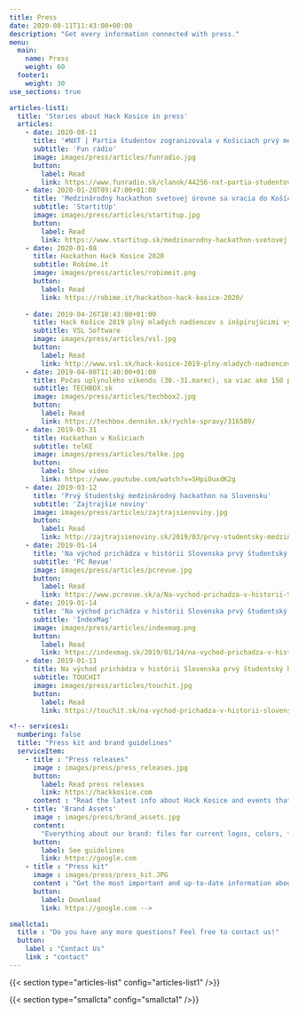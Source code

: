 ```yaml
---
title: Press
date: 2020-08-11T11:43:00+00:00
description: "Get every information connected with press."
menu:
  main:
    name: Press
    weight: 60
  footer1:
    weight: 30
use_sections: true

articles-list1:
  title: 'Stories about Hack Kosice in press'
  articles:
    - date: 2020-08-11
      title: '#NXT | Partia študentov zogranizovala v Košiciach prvý medzinárodný hackathon, tento rok chystajú jeho prvú hybridnú verziu v strednej Európe'
      subtitle: 'Fun rádio'
      image: images/press/articles/funradio.jpg
      button: 
        label: Read
        link: https://www.funradio.sk/clanok/44256-nxt-partia-studentov-zogranizovala-v-kosiciach-prvy-medzinarodny-hackathon-tento-rok-chystaju-jeho-prvu-hybridnu-verziu-v-strednej-europe/
    - date: 2020-01-20T09:47:00+01:00
      title: 'Medzinárodný hackathon svetovej úrovne sa vracia do Košíc'
      subtitle: 'StartitUp'
      image: images/press/articles/startitup.jpg
      button: 
        label: Read
        link: https://www.startitup.sk/medzinarodny-hackathon-svetovej-urovne-sa-vracia-do-kosic/
    - date: 2020-01-08
      title: Hackathon Hack Kosice 2020
      subtitle: Robíme.it
      image: images/press/articles/robimeit.png
      button:
        label: Read
        link: https://robime.it/hackathon-hack-kosice-2020/
    
    - date: 2019-04-26T10:43:00+01:00
      title: Hack Košice 2019 plný mladých nadšencov s inšpirujúcimi výsledkami
      subtitle: VSL Software
      image: images/press/articles/vsl.jpg
      button:
        label: Read
        link: http://www.vsl.sk/hack-kosice-2019-plny-mladych-nadsencov-s-inspirujucimi-vysledkami/
    - date: 2019-04-08T11:40:00+01:00
      title: Počas uplynulého víkendu (30.-31.marec), sa viac ako 150 programátorov...
      subtitle: TECHBOX.sk
      image: images/press/articles/techbox2.jpg
      button:
        label: Read
        link: https://techbox.dennikn.sk/rychle-spravy/316589/
    - date: 2019-03-31
      title: Hackathon v Košiciach
      subtitle: telKE
      image: images/press/articles/telke.jpg
      button:
        label: Show video
        link: https://www.youtube.com/watch?v=SHpiOuxdK2g
    - date: 2019-03-12
      title: 'Prvý študentský medzinárodný hackathon na Slovensku'
      subtitle: 'Zajtrajšie noviny'
      image: images/press/articles/zajtrajsienoviny.jpg
      button: 
        label: Read
        link: http://zajtrajsienoviny.sk/2019/03/prvy-studentsky-medzinarodny-hackathon-na-slovensku/
    - date: 2019-01-14
      title: 'Na východ prichádza v histórii Slovenska prvý študentský hackathon najvyššej svetovej úrovne'
      subtitle: 'PC Revue'
      image: images/press/articles/pcrevue.jpg
      button: 
        label: Read
        link: https://www.pcrevue.sk/a/Na-vychod-prichadza-v-historii-Slovenska-prvy-studentsky-hackathon-najvyssej-svetovej-urovne
    - date: 2019-01-14
      title: 'Na východ prichádza v histórii Slovenska prvý študentský hackathon najvyššej svetovej úrovne'
      subtitle: 'IndexMag'
      image: images/press/articles/indexmag.png
      button: 
        label: Read
        link: https://indexmag.sk/2019/01/14/na-vychod-prichadza-v-historii-slovenska-prvy-studentsky-hackathon-najvyssej-svetovej-urovne/
    - date: 2019-01-11
      title: Na východ prichádza v histórii Slovenska prvý študentský hackathon najvyššej svetovej úrovne
      subtitle: TOUCHIT
      image: images/press/articles/touchit.jpg
      button:
        label: Read
        link: https://touchit.sk/na-vychod-prichadza-v-historii-slovenska-prvy-studentsky-hackathon-najvyssej-svetovej-urovne/212972

<!-- services1:
  numbering: false
  title: "Press kit and brand guidelines"
  serviceItem:
    - title : "Press releases"
      image : images/press/press_releases.jpg
      button:
        label: Read press releases
        link: https://hackkosice.com
      content : "Read the latest info about Hack Kosice and events that we organised straight from us."
    - title: 'Brand Assets'
      image : images/press/brand_assets.jpg
      content:
        "Everything about our brand: files for current logos, colors, fonts and overal brand guidelines."
      button: 
        label: See guidelines
        link: https://google.com
    - title : "Press kit"
      image : images/press/press_kit.JPG
      content : "Get the most important and up-to-date information about Hack Kosice and our activities in one convenient download."
      button: 
        label: Download
        link: https://google.com -->

smallcta1:
  title : "Do you have any more questions? Feel free to contact us!"
  button:
    label : "Contact Us"
    link : "contact"
---
```


{{< section type="articles-list" config="articles-list1" />}}

<!--{{< section type="services" config="services1" />}}-->

{{< section type="smallcta" config="smallcta1" />}}

